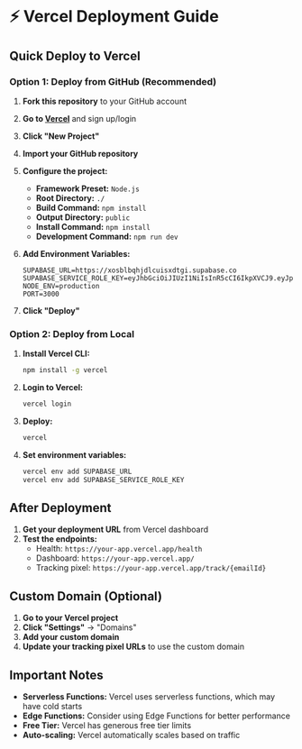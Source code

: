 # ⚡ Vercel Deployment Guide

## Quick Deploy to Vercel

### Option 1: Deploy from GitHub (Recommended)

1. **Fork this repository** to your GitHub account
2. **Go to [Vercel](https://vercel.com)** and sign up/login
3. **Click "New Project"**
4. **Import your GitHub repository**
5. **Configure the project:**
   - **Framework Preset:** `Node.js`
   - **Root Directory:** `./`
   - **Build Command:** `npm install`
   - **Output Directory:** `public`
   - **Install Command:** `npm install`
   - **Development Command:** `npm run dev`

6. **Add Environment Variables:**
   ```
   SUPABASE_URL=https://xosblbqhjdlcuisxdtgi.supabase.co
   SUPABASE_SERVICE_ROLE_KEY=eyJhbGciOiJIUzI1NiIsInR5cCI6IkpXVCJ9.eyJpc3MiOiJzdXBhYmFzZSIsInJlZiI6Inhvc2JsYnFoamRsY3Vpc3hkdGdpIiwicm9sZSI6InNlcnZpY2Vfcm9sZSIsImlhdCI6MTc1Mzg3MTM3MiwiZXhwIjoyMDY5NDQ3MzcyfQ.Jh9PJr8uRPSZpWugqmFMTR1n7mywrrcYxZ3yUBWbg3Q
   NODE_ENV=production
   PORT=3000
   ```

7. **Click "Deploy"**

### Option 2: Deploy from Local

1. **Install Vercel CLI:**
   ```bash
   npm install -g vercel
   ```

2. **Login to Vercel:**
   ```bash
   vercel login
   ```

3. **Deploy:**
   ```bash
   vercel
   ```

4. **Set environment variables:**
   ```bash
   vercel env add SUPABASE_URL
   vercel env add SUPABASE_SERVICE_ROLE_KEY
   ```

## After Deployment

1. **Get your deployment URL** from Vercel dashboard
2. **Test the endpoints:**
   - Health: `https://your-app.vercel.app/health`
   - Dashboard: `https://your-app.vercel.app/`
   - Tracking pixel: `https://your-app.vercel.app/track/{emailId}`

## Custom Domain (Optional)

1. **Go to your Vercel project**
2. **Click "Settings"** → "Domains"
3. **Add your custom domain**
4. **Update your tracking pixel URLs** to use the custom domain

## Important Notes

- **Serverless Functions:** Vercel uses serverless functions, which may have cold starts
- **Edge Functions:** Consider using Edge Functions for better performance
- **Free Tier:** Vercel has generous free tier limits
- **Auto-scaling:** Vercel automatically scales based on traffic 